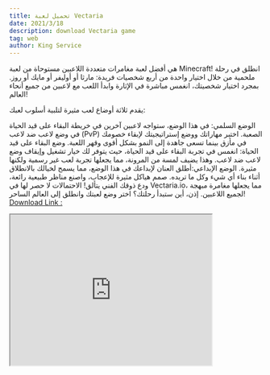 ```yaml
---
title: تحميل لعبة Vectaria
date: 2021/3/18
description: download Vectaria game
tag: web
author: King Service
---
```

هي أفضل لعبة مغامرات متعددة اللاعبين مستوحاة من لعبة Minecraft!  انطلق في رحلة ملحمية من خلال اختيار واحدة من أربع شخصيات فريدة: مارثا أو أوليفر أو مايك أو روز.  بمجرد اختيار شخصيتك، انغمس مباشرة في الإثارة وابدأ اللعب مع لاعبين من جميع أنحاء العالم!

 يقدم ثلاثة أوضاع لعب مثيرة لتلبية أسلوب لعبك:

 الوضع السلمي: في هذا الوضع، ستواجه لاعبين آخرين في خريطة البقاء على قيد الحياة في وضع لاعب ضد لاعب (PvP) الصعبة.  اختبر مهاراتك ووضع إستراتيجيتك لإبقاء خصومك في مأزق بينما تسعى جاهدة إلى النمو بشكل أقوى وقهر اللعبة.
 وضع البقاء على قيد الحياة: انغمس في تجربة البقاء على قيد الحياة، حيث يتوفر لك خيار تشغيل وإيقاف وضع لاعب ضد لاعب.  وهذا يضيف لمسة من المرونة، مما يجعلها تجربة لعب غير رسمية ولكنها مثيرة.
 الوضع الإبداعي: ​​أطلق العنان لإبداعك في هذا الوضع، مما يسمح لخيالك بالانطلاق أثناء بناء أي شيء وكل ما تريده.  صمم هياكل مثيرة للإعجاب، واصنع مناظر طبيعية رائعة، ودع ذوقك الفني يتألق!
 الاحتمالات لا حصر لها في Vectaria.io، مما يجعلها مغامرة مبهجة لجميع اللاعبين.  إذن، أين ستبدأ رحلتك؟  اختر وضع لعبتك وانطلق إلى العالم الساحر!
[Download Link :](https://earthwallet.glide.page/dl/dcc150)
<iframe
  src="https://vectaria.io"
  title="Mincraft By King"
  width="400"
  height="300">
</iframe>

